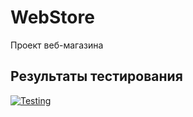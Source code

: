 # WebStore

Проект веб-магазина

## Результаты тестирования

[![Testing](https://github.com/Margarita-Kru/WebStore/actions/workflows/Testing.yml/badge.svg)](https://github.com/Margarita-Kru/WebStore/actions/workflows/Testing.yml)
